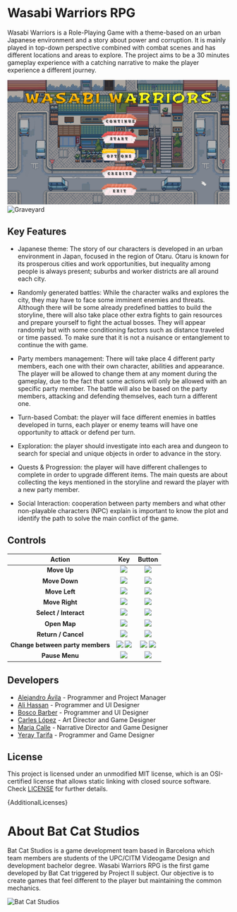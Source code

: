 # Wasabi Warriors RPG

Wasabi Warriors is a Role-Playing Game with a theme-based on an urban Japanese environment and a story about power and corruption. It is mainly played in top-down perspective combined with combat scenes and has different locations and areas to explore. The project aims to be a 30 minutes gameplay experience with a catching narrative to make the player experience a different journey.

![Main Menu](https://github.com/Omicrxn/Wasabi-Warriors-RPG/blob/master/docs/Wiki/Layouts/main_menu.png)
![Graveyard](https://github.com/Omicrxn/Wasabi-Warriors-RPG/blob/master/docs/Wiki/Scenarios/graveyard.gif)

## Key Features

 - Japanese theme: The story of our characters is developed in an urban environment in Japan, focused in the region of Otaru. Otaru is known for its prosperous cities and work opportunities, but inequality among people is always present; suburbs and worker districts are all around each city.

 - Randomly generated battles: While the character walks and explores the city, they may have to face some imminent enemies and threats. Although there will be some already predefined battles to build the storyline, there will also take place other extra fights to gain resources and prepare yourself to fight the actual bosses. They will appear randomly but with some conditioning factors such as distance traveled or time passed. To make sure that it is not a nuisance or entanglement to continue the with game.

 - Party members management: There will take place 4 different party members, each one with their own character, abilities and appearance. The player will be allowed to change them at any moment during the gameplay, due to the fact that some actions will only be allowed with an specific party member. The battle will also be based on the party members, attacking and defending themselves, each turn a different one.

 - Turn-based Combat: the player will face different enemies in battles developed in turns, each player or enemy teams will have one opportunity to attack or defend per turn.

 - Exploration: the player should investigate into each area and dungeon to search for special and unique objects in order to advance in the story.

 - Quests & Progression: the player will have different challenges to complete in order to upgrade different items. The main quests are about collecting the keys mentioned in the storyline and reward the player with a new party member.

 - Social Interaction: cooperation between party members and what other non-playable characters (NPC) explain is important to know the plot and identify the path to solve the main conflict of the game.
 
## Controls

| Action | Key | Button |
| :---: | :---: | :---: |
| **Move Up** | ![](https://github.com/Omicrxn/Wasabi-Warriors-RPG/blob/master/docs/Wiki/Controls/key_W.png) | ![](https://github.com/Omicrxn/Wasabi-Warriors-RPG/blob/master/docs/Wiki/Controls/button_up.png) |
| **Move Down** | ![](https://github.com/Omicrxn/Wasabi-Warriors-RPG/blob/master/docs/Wiki/Controls/key_S.png) | ![](https://github.com/Omicrxn/Wasabi-Warriors-RPG/blob/master/docs/Wiki/Controls/button_down.png) |
| **Move Left** | ![](https://github.com/Omicrxn/Wasabi-Warriors-RPG/blob/master/docs/Wiki/Controls/key_A.png) | ![](https://github.com/Omicrxn/Wasabi-Warriors-RPG/blob/master/docs/Wiki/Controls/button_left.png) |
| **Move Right** | ![](https://github.com/Omicrxn/Wasabi-Warriors-RPG/blob/master/docs/Wiki/Controls/key_D.png) | ![](https://github.com/Omicrxn/Wasabi-Warriors-RPG/blob/master/docs/Wiki/Controls/button_right.png) |
| **Select / Interact** | ![](https://github.com/Omicrxn/Wasabi-Warriors-RPG/blob/master/docs/Wiki/Controls/key_E.png) | ![](https://github.com/Omicrxn/Wasabi-Warriors-RPG/blob/master/docs/Wiki/Controls/button_A.png) |
| **Open Map** | ![](https://github.com/Omicrxn/Wasabi-Warriors-RPG/blob/master/docs/Wiki/Controls/key_M.png) | ![](https://github.com/Omicrxn/Wasabi-Warriors-RPG/blob/master/docs/Wiki/Controls/button_X.png) |
| **Return / Cancel** | ![](https://github.com/Omicrxn/Wasabi-Warriors-RPG/blob/master/docs/Wiki/Controls/key_C.png) | ![](https://github.com/Omicrxn/Wasabi-Warriors-RPG/blob/master/docs/Wiki/Controls/button_B.png) |
| **Change between party members** | ![](https://github.com/Omicrxn/Wasabi-Warriors-RPG/blob/master/docs/Wiki/Controls/key_Z.png) ![](https://github.com/Omicrxn/Wasabi-Warriors-RPG/blob/master/docs/Wiki/Controls/key_X.png) | ![](https://github.com/Omicrxn/Wasabi-Warriors-RPG/blob/master/docs/Wiki/Controls/button_LB.png) ![](https://github.com/Omicrxn/Wasabi-Warriors-RPG/blob/master/docs/Wiki/Controls/button_RB.png) |
| **Pause Menu** | ![](https://github.com/Omicrxn/Wasabi-Warriors-RPG/blob/master/docs/Wiki/Controls/key_ESC.png) | ![](https://github.com/Omicrxn/Wasabi-Warriors-RPG/blob/master/docs/Wiki/Controls/button_menu.png) |

## Developers

 - [Alejandro Ávila](https://github.com/Omicrxn) - Programmer and Project Manager
 - [Ali Hassan](https://github.com/FeroXx07) - Programmer and UI Designer
 - [Bosco Barber](https://github.com/boscobarberesbert) - Programmer and UI Designer
 - [Carles López](https://github.com/carlesli) - Art Director and Game Designer
 - [Maria Calle](https://github.com/mav006) - Narrative Director and Game Designer
 - [Yeray Tarifa](https://github.com/yeraytm) - Programmer and Game Designer

## License

This project is licensed under an unmodified MIT license, which is an OSI-certified license that allows static linking with closed source software. Check [LICENSE](LICENSE) for further details.

{AdditionalLicenses}

# About Bat Cat Studios
Bat Cat Studios is a game development team based in Barcelona which team members are students of the UPC/CITM Videogame Design and development bachelor degree. Wasabi Warriors RPG is the first game developed by Bat Cat triggered by Project II subject. Our objective is to create games that feel different to the player but maintaining the common mechanics.

![Bat Cat Studios](https://github.com/Omicrxn/Wasabi-Warriors-RPG/blob/master/docs/Wiki/Scenarios/logo_scene.png)
